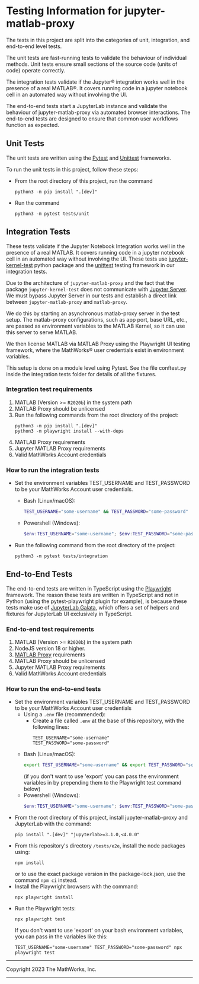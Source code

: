# Testing Information for jupyter-matlab-proxy

The tests in this project are split into the categories of unit, integration, and
end-to-end level tests.

The unit tests are fast-running tests to validate the behaviour of individual
methods. Unit tests ensure small sections of the source code (units of code)
operate correctly.

The integration tests validate if the Jupyter® integration works well in the
presence of a real MATLAB®. It covers running code in a jupyter notebook cell in
an automated way without involving the UI.

The end-to-end tests start a JupyterLab instance and validate the behaviour of
jupyter-matlab-proxy via automated browser interactions. The end-to-end tests
are designed to ensure that common user workflows function as expected.


## Unit Tests

The unit tests are written using the
[Pytest](https://docs.pytest.org/en/latest/) and
[Unittest](https://docs.python.org/3/library/unittest.html) frameworks.

To run the unit tests in this project, follow these steps:
* From the root directory of this project, run the command
  ```
  python3 -m pip install ".[dev]"
  ```
* Run the command
  ```
  python3 -m pytest tests/unit
  ```

## Integration Tests

These tests validate if the Jupyter Notebook Integration works well in the
presence of a real MATLAB. It covers running code in a jupyter notebook cell in
an automated way without involving the UI. These tests use
[jupyter-kernel-test](https://github.com/jupyter/jupyter_kernel_test) python
package and the [unittest](https://docs.python.org/3/library/unittest.html)
testing framework in our integration tests.

Due to the architecture of `jupyter-matlab-proxy` and the fact that the package
`jupyter-kernel-test` does not communicate with [Jupyter
Server](https://github.com/jupyter-server/jupyter_server). We must bypass
Jupyter Server in our tests and establish a direct link between
`jupyter-matlab-proxy` and `matlab-proxy`.

We do this by starting an asynchronous matlab-proxy server in the test setup.
The matlab-proxy configurations, such as app port, base URL, etc., are passed as
environment variables to the MATLAB Kernel, so it can use this server to serve
MATLAB.

We then license MATLAB via MATLAB Proxy using the Playwright UI testing
framework, where the MathWorks® user credentials exist in environment variables.

This setup is done on a module level using Pytest. See the file conftest.py
inside the integration tests folder for details of all the fixtures.

### Integration test requirements
1. MATLAB (Version >= `R2020b`) in the system path
2. MATLAB Proxy should be unlicensed
3. Run the following commands from the root directory of the project:
    ```
    python3 -m pip install ".[dev]"
    python3 -m playwright install --with-deps
    ```
4. MATLAB Proxy requirements
5. Jupyter MATLAB Proxy requirements
6. Valid MathWorks Account credentials

### How to run the integration tests
* Set the environment variables TEST_USERNAME and TEST_PASSWORD to be your
  MathWorks Account user credentials.
    - Bash (Linux/macOS):
        ```bash
        TEST_USERNAME="some-username" && TEST_PASSWORD="some-password"
        ```
    - Powershell (Windows):
        ```powershell
        $env:TEST_USERNAME="some-username"; $env:TEST_PASSWORD="some-password"
        ```

* Run the following command from the root directory of the project:
    ```
    python3 -m pytest tests/integration
    ```



## End-to-End Tests

The end-to-end tests are written in TypeScript using the
[Playwright](https://playwright.dev/) framework. The reason these tests are
written in TypeScript and not in Python (using the pytest-playwright plugin for
example), is because these tests make use of [JupyterLab
Galata](https://github.com/jupyterlab/jupyterlab/tree/main/galata), which offers
a set of helpers and fixtures for JupyterLab UI exclusively in TypeScript.

### End-to-end test requirements
1. MATLAB (Version >= `R2020b`) in the system path
2. NodeJS version 18 or higher.
3. [MATLAB Proxy](https://github.com/mathworks/matlab-proxy) requirements
4. MATLAB Proxy should be unlicensed
6. Jupyter MATLAB Proxy requirements
7. Valid MathWorks Account credentials


### How to run the end-to-end tests
* Set the environment variables TEST_USERNAME and TEST_PASSWORD to be your
  MathWorks Account user credentials
    - Using a `.env` file (recommended):
      - Create a file called `.env` at the base of this repository, with the
        following lines:
        ```
        TEST_USERNAME="some-username"
        TEST_PASSWORD="some-password"
        ```
    - Bash (Linux/macOS):
        ```bash
        export TEST_USERNAME="some-username" && export TEST_PASSWORD="some-password"
        ```
        (if you don't want to use 'export' you can pass the environment
        variables in by prepending them to the Playwright test command below)
    - Powershell (Windows):
        ```powershell
        $env:TEST_USERNAME="some-username"; $env:TEST_PASSWORD="some-password"
        ```
* From the root directory of this project, install jupyter-matlab-proxy and
  JupyterLab with the command:
    ```
    pip install ".[dev]" "jupyterlab>=3.1.0,<4.0.0"
    ```
* From this repository's directory `/tests/e2e`, install the node packages using:
  ```
  npm install
  ```
  or to use the exact package version in the package-lock.json, use the command
  `npm ci` instead.
* Install the Playwright browsers with the command:
  ```
  npx playwright install
  ```
* Run the Playwright tests:
  ```
  npx playwright test
  ```
  If you don't want to use 'export' on your bash environment variables, you can pass in the
  variables like this:
  ```
  TEST_USERNAME="some-username" TEST_PASSWORD="some-password" npx playwright test
  ```

----

Copyright 2023 The MathWorks, Inc.

----
